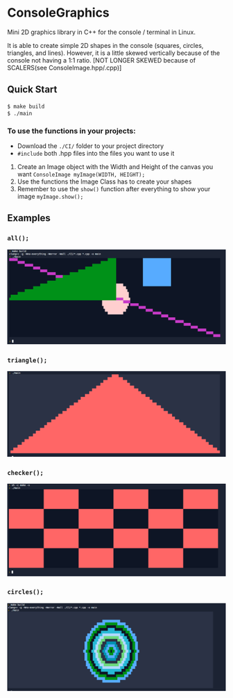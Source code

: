 # ConsoleGraphics

Mini 2D graphics library in C++ for the console / terminal in Linux.

It is able to create simple 2D shapes in the console (squares, circles, triangles, and lines). However, it is a little skewed vertically because of the console not 
having a 1:1 ratio. [NOT LONGER SKEWED because of SCALERS(see ConsoleImage.hpp/.cpp)]


## Quick Start
```console
$ make build
$ ./main
```
### To use the functions in your projects: 
* Download the `./CI/` folder to your project directory
* `#include` both .hpp files into the files you want to use it
1. Create an Image object with the Width and Height of the canvas you want
    `ConsoleImage myImage(WIDTH, HEIGHT);`
2. Use the functions the Image Class has to create your shapes 
3. Remember to use the `show()` function after everything to show your image
    `myImage.show();`

## Examples
### `all();` 
![All shapes in one](./ExampleImages/all.png)

### `triangle();` 
![Triangle](./ExampleImages/triangle.png)

### `checker();` 
![checker pattern](./ExampleImages/checkered.png)

### `circles();` 
![bulls-eye](./ExampleImages/circles.png)
